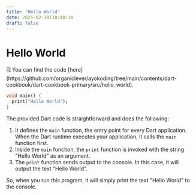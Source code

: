 ```yaml
---
title: 'Hello World'
date: 2025-02-18T18:40:10
draft: false
---
```


# Hello World

<aside>
🗒️ You can find the code [here](https://github.com/organiclever/ayokoding/tree/main/contents/dart-cookbook/dart-cookbook-primary/src/hello_world).

</aside>

```dart
void main() {
  print("Hello World");
}
```

The provided Dart code is straightforward and does the following:

1. It defines the `main` function, the entry point for every Dart application. When the Dart runtime executes your application, it calls the `main` function first.
2. Inside the `main` function, the `print` function is invoked with the string "Hello World" as an argument.
3. The `print` function sends output to the console. In this case, it will output the text "Hello World".

So, when you run this program, it will simply print the text "Hello World" to the console.

